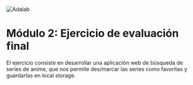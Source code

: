 ![Adalab](https://beta.adalab.es/resources/images/adalab-logo-155x61-bg-white.png)

# Módulo 2: Ejercicio de evaluación final

El ejercicio consiste en desarrollar una aplicación web de búsqueda de series de anime, que nos permite
des/marcar las series como favoritas y guardarlas en local storage.
